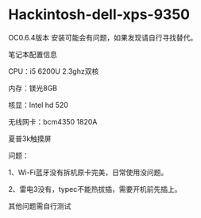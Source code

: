 # Hackintosh-dell-xps-9350
OC0.6.4版本 安装可能会有问题，如果发现请自行寻找替代。

笔记本配置信息

CPU：i5 6200U 2.3ghz双核

内存：镁光8GB

核显：Intel hd 520

无线网卡：bcm4350 1820A

夏普3k触摸屏


问题：

1、Wi-Fi蓝牙没有拆机原卡完美，日常使用没问题。

2、雷电3没有，typec不能热拔插，需要开机前先插上。

其他问题需自行测试
